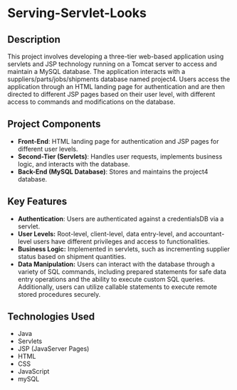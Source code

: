 # Serving-Servlet-Looks

## Description
This project involves developing a three-tier web-based application using servlets and JSP technology running on a Tomcat server to access and maintain a MySQL database. The application interacts with a suppliers/parts/jobs/shipments database named project4. Users access the application through an HTML landing page for authentication and are then directed to different JSP pages based on their user level, with different access to commands and modifications on the database.

## Project Components
- **Front-End**: HTML landing page for authentication and JSP pages for different user levels.
- **Second-Tier (Servlets)**: Handles user requests, implements business logic, and interacts with the database.
- **Back-End (MySQL Database)**: Stores and maintains the project4 database.

## Key Features
- **Authentication**: Users are authenticated against a credentialsDB via a servlet.
- **User Levels:** Root-level, client-level, data entry-level, and accountant-level users have different privileges and access to functionalities.
- **Business Logic:** Implemented in servlets, such as incrementing supplier status based on shipment quantities.
- **Data Manipulation:** Users can interact with the database through a variety of SQL commands, including prepared statements for safe data entry operations and the ability to execute custom SQL queries. Additionally, users can utilize callable statements to execute remote stored procedures securely.
  
## Technologies Used
- Java
- Servlets
- JSP (JavaServer Pages)
- HTML
- CSS
- JavaScript
- mySQL
